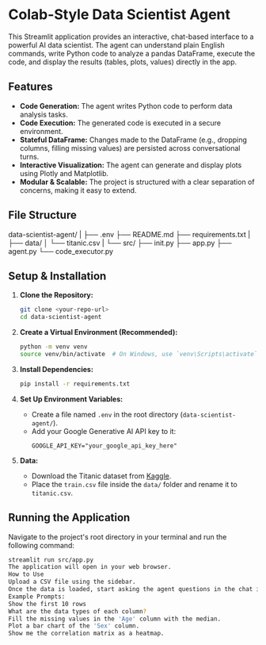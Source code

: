 # Colab-Style Data Scientist Agent

This Streamlit application provides an interactive, chat-based interface to a powerful AI data scientist. The agent can understand plain English commands, write Python code to analyze a pandas DataFrame, execute the code, and display the results (tables, plots, values) directly in the app.

## Features

- **Code Generation:** The agent writes Python code to perform data analysis tasks.
- **Code Execution:** The generated code is executed in a secure environment.
- **Stateful DataFrame:** Changes made to the DataFrame (e.g., dropping columns, filling missing values) are persisted across conversational turns.
- **Interactive Visualization:** The agent can generate and display plots using Plotly and Matplotlib.
- **Modular & Scalable:** The project is structured with a clear separation of concerns, making it easy to extend.

## File Structure
data-scientist-agent/
|
├── .env
├── README.md
├── requirements.txt
|
├── data/
│ └── titanic.csv
|
└── src/
├── init.py
├── app.py
├── agent.py
└── code_executor.py

## Setup & Installation

1.  **Clone the Repository:**
    ```bash
    git clone <your-repo-url>
    cd data-scientist-agent
    ```

2.  **Create a Virtual Environment (Recommended):**
    ```bash
    python -m venv venv
    source venv/bin/activate  # On Windows, use `venv\Scripts\activate`
    ```

3.  **Install Dependencies:**
    ```bash
    pip install -r requirements.txt
    ```

4.  **Set Up Environment Variables:**
    -   Create a file named `.env` in the root directory (`data-scientist-agent/`).
    -   Add your Google Generative AI API key to it:
        ```
        GOOGLE_API_KEY="your_google_api_key_here"
        ```

5.  **Data:**
    -   Download the Titanic dataset from [Kaggle](https://www.kaggle.com/c/titanic/data).
    -   Place the `train.csv` file inside the `data/` folder and rename it to `titanic.csv`.

## Running the Application

Navigate to the project's root directory in your terminal and run the following command:

```bash
streamlit run src/app.py
The application will open in your web browser.
How to Use
Upload a CSV file using the sidebar.
Once the data is loaded, start asking the agent questions in the chat input box.
Example Prompts:
Show the first 10 rows
What are the data types of each column?
Fill the missing values in the 'Age' column with the median.
Plot a bar chart of the 'Sex' column.
Show me the correlation matrix as a heatmap.